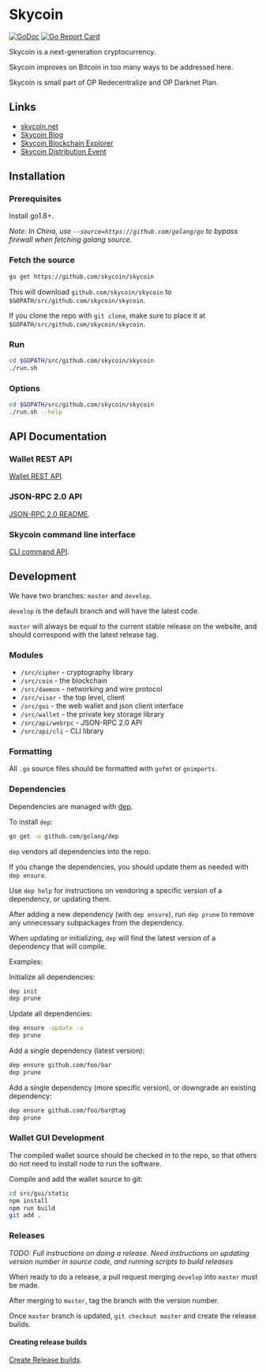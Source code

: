 # Skycoin

[![GoDoc](https://godoc.org/github.com/skycoin/skycoin?status.svg)](https://godoc.org/github.com/skycoin/skycoin) [![Go Report Card](https://goreportcard.com/badge/github.com/skycoin/skycoin)](https://goreportcard.com/report/github.com/skycoin/skycoin)

Skycoin is a next-generation cryptocurrency.

Skycoin improves on Bitcoin in too many ways to be addressed here.

Skycoin is small part of OP Redecentralize and OP Darknet Plan.

## Links

* [skycoin.net](https://www.skycoin.net)
* [Skycoin Blog](https://blog.skycoin.net)
* [Skycoin Blockchain Explorer](https://explorer.skycoin.net)
* [Skycoin Distribution Event](https://event.skycoin.net)

## Installation

### Prerequisites

Install go1.8+.

*Note: In China, use `--source=https://github.com/golang/go` to bypass firewall when fetching golang source.*

### Fetch the source

```sh
go get https://github.com/skycoin/skycoin
```

This will download `github.com/skycoin/skycoin` to `$GOPATH/src/github.com/skycoin/skycoin`.

If you clone the repo with `git clone`, make sure to place it at `$GOPATH/src/github.com/skycoin/skycoin`.

### Run

```sh
cd $GOPATH/src/github.com/skycoin/skycoin
./run.sh
```

### Options

```sh
cd $GOPATH/src/github.com/skycoin/skycoin
./run.sh --help
```

## API Documentation

### Wallet REST API

[Wallet REST API](src/gui/README.md).

### JSON-RPC 2.0 API

[JSON-RPC 2.0 README](src/api/webrpc/README.md).

### Skycoin command line interface

[CLI command API](cmd/cli/README.md).

## Development

We have two branches: `master` and `develop`.

`develop` is the default branch and will have the latest code.

`master` will always be equal to the current stable release on the website, and should correspond with the latest release tag.

### Modules

* `/src/cipher` - cryptography library
* `/src/coin` - the blockchain
* `/src/daemon` - networking and wire protocol
* `/src/visor` - the top level, client
* `/src/gui` - the web wallet and json client interface
* `/src/wallet` - the private key storage library
* `/src/api/webrpc` - JSON-RPC 2.0 API
* `/src/api/cli` - CLI library

### Formatting

All `.go` source files should be formatted with `gofmt` or `goimports`.

### Dependencies

Dependencies are managed with [dep](https://github.com/golang/dep).

To install `dep`:

```sh
go get -u github.com/golang/dep
```

`dep` vendors all dependencies into the repo.

If you change the dependencies, you should update them as needed with `dep ensure`.

Use `dep help` for instructions on vendoring a specific version of a dependency, or updating them.

After adding a new dependency (with `dep ensure`), run `dep prune` to remove any unnecessary subpackages from the dependency.

When updating or initializing, `dep` will find the latest version of a dependency that will compile.

Examples:

Initialize all dependencies:

```sh
dep init
dep prune
```

Update all dependencies:

```sh
dep ensure -update -v
dep prune
```

Add a single dependency (latest version):

```sh
dep ensure github.com/foo/bar
dep prune
```

Add a single dependency (more specific version), or downgrade an existing dependency:

```sh
dep ensure github.com/foo/bar@tag
dep prune
```

### Wallet GUI Development

The compiled wallet source should be checked in to the repo, so that others do not need to install node to run the software.

Compile and add the wallet source to git:

```sh
cd src/gui/static
npm install
npm run build
git add .
```

### Releases

*TODO: Full instructions on doing a release. Need instructions on updating version number in source code, and running scripts to build releases*

When ready to do a release, a pull request merging `develop` into `master` must be made.

After merging to `master`, tag the branch with the version number.

Once `master` branch is updated, `git checkout master` and create the release builds.

#### Creating release builds

[Create Release builds](electron/README.md).